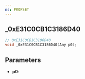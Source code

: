 ```yaml
---
ns: PROPSET
---
```

## _0xE31C0CB1C3186D40

```c
// 0xE31C0CB1C3186D40
void _0xE31C0CB1C3186D40(Any p0);
```

## Parameters
* **p0**:
